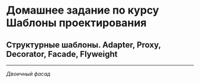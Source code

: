 # Домашнее задание по курсу Шаблоны проектирования
## Структурные шаблоны. Adapter, Proxy, Decorator, Facade, Flyweight
***
*Двоичный фасад*